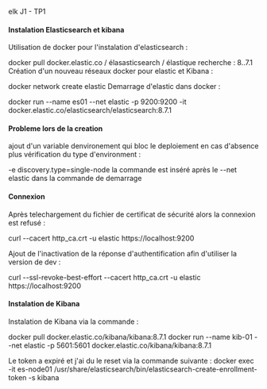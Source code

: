 elk
J1 - TP1
#### Instalation Elasticsearch et kibana 
Utilisation de docker pour l'instalation d'elasticsearch :
 
docker pull docker.elastic.co / élasasticsearch / élastique recherche : 8..7.1
Création d'un nouveau réseaux docker pour elastic et Kibana :
 
docker network create elastic
Demarrage d'elastic dans docker :
 
docker run --name es01 --net elastic -p 9200:9200 -it docker.elastic.co/elasticsearch/elasticsearch:8.7.1

 #### Probleme lors de la creation 
 ajout d'un variable denvironement qui bloc le deploiement en cas d'absence plus vérification du type d'environment :
  
-e discovery.type=single-node
la commande est inséré après le --net elastic dans la commande de demarrage

#### Connexion
Après telechargement du fichier de certificat de sécurité alors la connexion est refusé : 
 
curl --cacert http_ca.crt -u elastic https://localhost:9200

Ajout de l'inactivation de la réponse d'authentification afin d'utiliser la version de dev : 
 
curl --ssl-revoke-best-effort --cacert http_ca.crt -u elastic https://localhost:9200

#### Instalation de Kibana
Instalation de Kibana via la commande :
 
docker pull docker.elastic.co/kibana/kibana:8.7.1
docker run --name kib-01 --net elastic -p 5601:5601 docker.elastic.co/kibana/kibana:8.7.1

Le token a expiré et j'ai du le reset via la commande suivante :
docker exec -it es-node01 /usr/share/elasticsearch/bin/elasticsearch-create-enrollment-token -s kibana